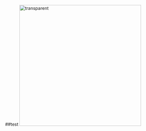 ##test <img width="393" alt="transparent" src="https://github.com/user-attachments/assets/88dd0892-0372-4bab-a6c4-a9aabbf0658e" />
